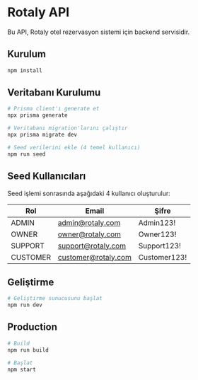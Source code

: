 # Rotaly API

Bu API, Rotaly otel rezervasyon sistemi için backend servisidir.

## Kurulum

```bash
npm install
```

## Veritabanı Kurulumu

```bash
# Prisma client'ı generate et
npx prisma generate

# Veritabanı migration'larını çalıştır
npx prisma migrate dev

# Seed verilerini ekle (4 temel kullanıcı)
npm run seed
```

## Seed Kullanıcıları

Seed işlemi sonrasında aşağıdaki 4 kullanıcı oluşturulur:

| Rol      | Email                | Şifre        |
|----------|----------------------|--------------|
| ADMIN    | admin@rotaly.com     | Admin123!    |
| OWNER    | owner@rotaly.com     | Owner123!    |
| SUPPORT  | support@rotaly.com   | Support123!  |
| CUSTOMER | customer@rotaly.com  | Customer123! |

## Geliştirme

```bash
# Geliştirme sunucusunu başlat
npm run dev
```

## Production

```bash
# Build
npm run build

# Başlat
npm start
```

